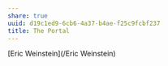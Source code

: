 ```yaml
---
share: true
uuid: d19c1ed9-6cb6-4a37-b4ae-f25c9fcbf237
title: The Portal
---
```

[Eric Weinstein](/Eric Weinstein)